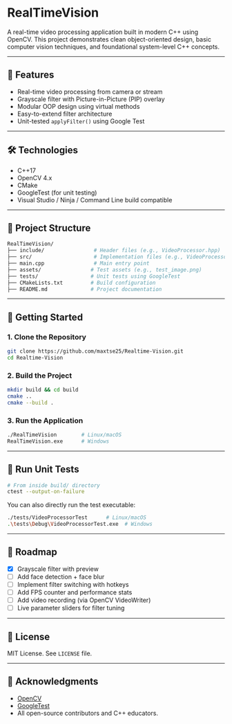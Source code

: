 ﻿# RealTimeVision

A real-time video processing application built in modern C++ using OpenCV. This project demonstrates clean object-oriented design, basic computer vision techniques, and foundational system-level C++ concepts.

---

## 🎯 Features

* Real-time video processing from camera or stream
* Grayscale filter with Picture-in-Picture (PIP) overlay
* Modular OOP design using virtual methods
* Easy-to-extend filter architecture
* Unit-tested `applyFilter()` using Google Test

---

## 🛠️ Technologies

* C++17
* OpenCV 4.x
* CMake
* GoogleTest (for unit testing)
* Visual Studio / Ninja / Command Line build compatible

---

## 📂 Project Structure

```bash
RealTimeVision/
├── include/                # Header files (e.g., VideoProcessor.hpp)
├── src/                    # Implementation files (e.g., VideoProcessor.cpp)
├── main.cpp                # Main entry point
├── assets/                # Test assets (e.g., test_image.png)
├── tests/                 # Unit tests using GoogleTest
├── CMakeLists.txt         # Build configuration
├── README.md              # Project documentation
```

---

## 🚀 Getting Started

### 1. Clone the Repository

```bash
git clone https://github.com/maxtse25/Realtime-Vision.git
cd Realtime-Vision
```

### 2. Build the Project

```bash
mkdir build && cd build
cmake ..
cmake --build .
```

### 3. Run the Application

```bash
./RealTimeVision        # Linux/macOS
RealTimeVision.exe      # Windows
```

---

## 🧪 Run Unit Tests

```bash
# From inside build/ directory
ctest --output-on-failure
```

You can also directly run the test executable:

```bash
./tests/VideoProcessorTest      # Linux/macOS
.\tests\Debug\VideoProcessorTest.exe  # Windows
```

---

## 📌 Roadmap

* [x] Grayscale filter with preview
* [ ] Add face detection + face blur
* [ ] Implement filter switching with hotkeys
* [ ] Add FPS counter and performance stats
* [ ] Add video recording (via OpenCV VideoWriter)
* [ ] Live parameter sliders for filter tuning

---

## 📜 License

MIT License. See `LICENSE` file.

---

## 🙌 Acknowledgments

* [OpenCV](https://opencv.org/)
* [GoogleTest](https://github.com/google/googletest)
* All open-source contributors and C++ educators.
